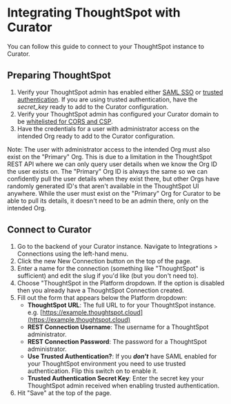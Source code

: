 # Integrating ThoughtSpot with Curator

You can follow this guide to connect to your ThoughtSpot instance to Curator.

## Preparing ThoughtSpot

 1. Verify your ThoughtSpot admin has enabled either [SAML SSO](https://developers.thoughtspot.com/docs/saml-sso) or
 [trusted authentication](https://developers.thoughtspot.com/docs/trusted-auth).  If you are using trusted
 authentication, have the *secret_key* ready to add to the Curator configuration.
 2. Verify your ThoughtSpot admin has configured your Curator domain to be
 [whitelisted for CORS and CSP](https://developers.thoughtspot.com/docs/security-settings).
 3. Have the credentials for a user with administrator access on the intended Org ready to add to the Curator configuration.

 Note: The user with administrator access to the intended Org must also exist on the "Primary" Org. This is due to a
 limitation in the ThoughtSpot REST API where we can only query user details when we know the Org ID the user exists
 on. The "Primary" Org ID is always the same so we can confidently pull the user details when they exist there, but
 other Orgs have randomly generated ID's that aren't available in the ThoughtSpot UI anywhere. While the user must
 exist on the "Primary" Org for Curator to be able to pull its details, it doesn't need to be an admin there, only
 on the intended Org.

## Connect to Curator

 1. Go to the backend of your Curator instance.  Navigate to Integrations > Connections using the left-hand menu.
 2. Click the new New Connection button on the top of the page.
 3. Enter a name for the connection (something like "ThoughtSpot" is sufficient) and edit the slug if you'd like (but
 you don't need to).
 4. Choose "ThoughtSpot in the Platform dropdown.  If the option is disabled then you already have a ThoughtSpot
  Connection  created.
 5. Fill out the form that appears below the Platform dropdown:
    - **ThoughtSpot URL**: The full URL to for your ThoughtSpot instance.
	e.g. [https://example.thoughtspot.cloud](https://example.thoughtspot.cloud)
    - **REST Connection Username**: The username for a ThoughtSpot administrator.
    - **REST Connection Password**: The password for a ThoughtSpot administrator.
    - **Use Trusted Authentication?**: If you ***don't*** have SAML enabled for your ThoughtSpot environment you need
	to use trusted authentication.  Flip this switch on to enable it.
    - **Trusted Authentication Secret Key**: Enter the secret key your ThoughtSpot admin received when enabling trusted authentication.
 6. Hit "Save" at the top of the page.
